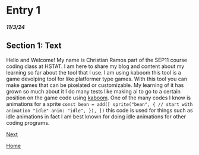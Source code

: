 # Entry 1
##### 11/3/24

## Section 1: Text
Hello and Welcome! My name is Christian Ramos part of the SEP11 course coding class at HSTAT. 
I am here to share my blog and content about my learning so far about the tool that I use.
I am using kaboom this tool is a game devolping tool for like platformer type games. With this tool you can make games that can be pixelated or customizable.
My learning of it has grown so much about it I do many tests like making ai to go to a certain position on the game code using [kaboom](https://kaboomjs.com/#sprite).
One of the many codes I know is animations for a sprite ```const bean = add([
    sprite("bean", {
        // start with animation "idle"
        anim: "idle",
    }),
])``` this code is used for things such as idle animations in fact I am best known for doing idle animations for other coding programs.





[Next](entry02.md)

[Home](../README.md)
